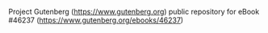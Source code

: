 Project Gutenberg (https://www.gutenberg.org) public repository for eBook #46237 (https://www.gutenberg.org/ebooks/46237)
